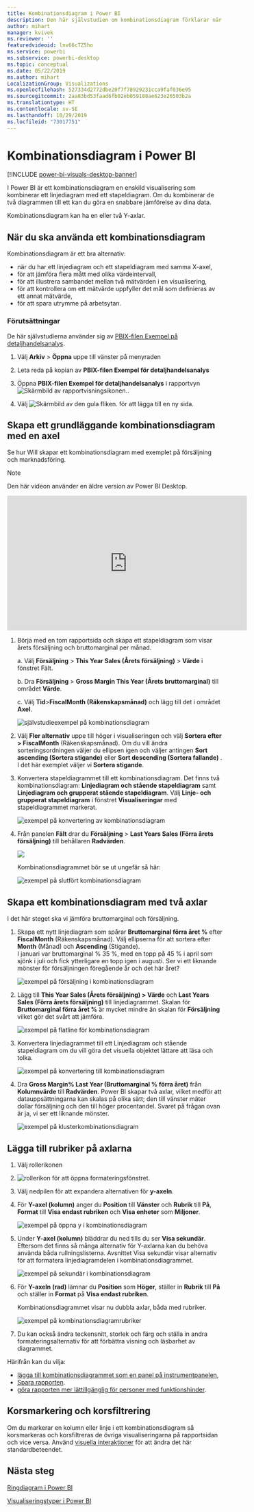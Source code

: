 ```yaml
---
title: Kombinationsdiagram i Power BI
description: Den här självstudien om kombinationsdiagram förklarar när du ska använda dem och hur du skapar dem i Power BI-tjänsten och Desktop.
author: mihart
manager: kvivek
ms.reviewer: ''
featuredvideoid: lnv66cTZ5ho
ms.service: powerbi
ms.subservice: powerbi-desktop
ms.topic: conceptual
ms.date: 05/22/2019
ms.author: mihart
LocalizationGroup: Visualizations
ms.openlocfilehash: 527334d2772dbe20f7f78929231cca9faf036e95
ms.sourcegitcommit: 2aa83bd53faad6fb02eb059188ae623e26503b2a
ms.translationtype: HT
ms.contentlocale: sv-SE
ms.lasthandoff: 10/29/2019
ms.locfileid: "73017751"
---
```

# <a name="combo-chart-in-power-bi"></a>Kombinationsdiagram i Power BI

[!INCLUDE [power-bi-visuals-desktop-banner](../includes/power-bi-visuals-desktop-banner.md)]

I Power BI är ett kombinationsdiagram en enskild visualisering som kombinerar ett linjediagram med ett stapeldiagram. Om du kombinerar de två diagrammen till ett kan du göra en snabbare jämförelse av dina data.

Kombinationsdiagram kan ha en eller två Y-axlar.

## <a name="when-to-use-a-combo-chart"></a>När du ska använda ett kombinationsdiagram
Kombinationsdiagram är ett bra alternativ:

* när du har ett linjediagram och ett stapeldiagram med samma X-axel,
* för att jämföra flera mått med olika värdeintervall,
* för att illustrera sambandet mellan två mätvärden i en visualisering,
* för att kontrollera om ett mätvärde uppfyller det mål som definieras av ett annat mätvärde,
* för att spara utrymme på arbetsytan.

### <a name="prerequisites"></a>Förutsättningar
De här självstudierna använder sig av [PBIX-filen Exempel på detaljhandelsanalys](http://download.microsoft.com/download/9/6/D/96DDC2FF-2568-491D-AAFA-AFDD6F763AE3/Retail%20Analysis%20Sample%20PBIX.pbix).

1. Välj **Arkiv** > **Öppna** uppe till vänster på menyraden
   
2. Leta reda på kopian av **PBIX-filen Exempel för detaljhandelsanalys**

1. Öppna **PBIX-filen Exempel för detaljhandelsanalys** i rapportvyn ![Skärmbild av rapportvisningsikonen.](media/power-bi-visualization-kpi/power-bi-report-view.png).

1. Välj ![Skärmbild av den gula fliken.](media/power-bi-visualization-kpi/power-bi-yellow-tab.png) för att lägga till en ny sida.



## <a name="create-a-basic-single-axis-combo-chart"></a>Skapa ett grundläggande kombinationsdiagram med en axel
Se hur Will skapar ett kombinationsdiagram med exemplet på försäljning och marknadsföring.
   > [!NOTE]
   > Den här videon använder en äldre version av Power BI Desktop.
   > 
   > 
<iframe width="560" height="315" src="https://www.youtube.com/embed/lnv66cTZ5ho?list=PL1N57mwBHtN0JFoKSR0n-tBkUJHeMP2cP" frameborder="0" allowfullscreen></iframe>  

<a name="create"></a>

1. Börja med en tom rapportsida och skapa ett stapeldiagram som visar årets försäljning och bruttomarginal per månad.

    a.  Välj **Försäljning** \> **This Year Sales (Årets försäljning)**  > **Värde** i fönstret Fält.

    b.  Dra **Försäljning** \> **Gross Margin This Year (Årets bruttomarginal)** till området **Värde**.

    c. Välj **Tid**\>**FiscalMonth (Räkenskapsmånad)** och lägg till det i området **Axel**.

    ![självstudieexempel på kombinationsdiagram](media/power-bi-visualization-combo-chart/combotutorial1new.png)
5. Välj **Fler alternativ** uppe till höger i visualiseringen och välj **Sortera efter > FiscalMonth** (Räkenskapsmånad). Om du vill ändra sorteringsordningen väljer du ellipsen igen och väljer antingen **Sort ascending (Sortera stigande)** eller **Sort descending (Sortera fallande)** . I det här exemplet väljer vi **Sortera stigande**.

6. Konvertera stapeldiagrammet till ett kombinationsdiagram. Det finns två kombinationsdiagram: **Linjediagram och stående stapeldiagram** samt **Linjediagram och grupperat stående stapeldiagram**. Välj **Linje- och grupperat stapeldiagram** i fönstret **Visualiseringar** med stapeldiagrammet markerat.

    ![exempel på konvertering av kombinationsdiagram](media/power-bi-visualization-combo-chart/converttocombo-new2.png)
7. Från panelen **Fält** drar du **Försäljning** \> **Last Years Sales (Förra årets försäljning)** till behållaren **Radvärden**.

   ![](media/power-bi-visualization-combo-chart/linevaluebucket.png)

   Kombinationsdiagrammet bör se ut ungefär så här:

   ![exempel på slutfört kombinationsdiagram](media/power-bi-visualization-combo-chart/combochartdone-new.png)

## <a name="create-a-combo-chart-with-two-axes"></a>Skapa ett kombinationsdiagram med två axlar
I det här steget ska vi jämföra bruttomarginal och försäljning.

1. Skapa ett nytt linjediagram som spårar **Bruttomarginal förra året %** efter **FiscalMonth** (Räkenskapsmånad). Välj ellipserna för att sortera efter **Month** (Månad) och **Ascending** (Stigande).  
I januari var bruttomarginal % 35 %, med en topp på 45 % i april som sjönk i juli och fick ytterligare en topp igen i augusti. Ser vi ett liknande mönster för försäljningen föregående år och det här året?

   ![exempel på försäljning i kombinationsdiagram](media/power-bi-visualization-combo-chart/combo1-new.png)
2. Lägg till **This Year Sales (Årets försäljning) > Värde** och **Last Years Sales (Förra årets försäljning)** till linjediagrammet. Skalan för **Bruttomarginal förra året %** är mycket mindre än skalan för **Försäljning** vilket gör det svårt att jämföra.      

   ![exempel på flatline för kombinationsdiagram](media/power-bi-visualization-combo-chart/flatline-new.png)
3. Konvertera linjediagrammet till ett Linjediagram och stående stapeldiagram om du vill göra det visuella objektet lättare att läsa och tolka.

   ![exempel på konvertering till kombinationsdiagram](media/power-bi-visualization-combo-chart/converttocombo-new.png)

4. Dra **Gross Margin% Last Year (Bruttomarginal % förra året)** från **Kolumnvärde** till **Radvärden**. Power BI skapar två axlar, vilket medför att datauppsättningarna kan skalas på olika sätt; den till vänster mäter dollar försäljning och den till höger procentandel. Svaret på frågan ovan är ja, vi ser ett liknande mönster.

   ![exempel på klusterkombinationsdiagram](media/power-bi-visualization-combo-chart/power-bi-clustered-combo.png)    

## <a name="add-titles-to-the-axes"></a>Lägga till rubriker på axlarna
1. Välj rollerikonen 
1. ![rollerikon](media/power-bi-visualization-combo-chart/power-bi-paintroller.png) för att öppna formateringsfönstret.
1. Välj nedpilen för att expandera alternativen för **y-axeln**.
1. För **Y-axel (kolumn)** anger du **Position** till **Vänster** och **Rubrik** till **På**,  **Format** till **Visa endast rubriken** och **Visa enheter** som **Miljoner**.

   ![exempel på öppna y i kombinationsdiagram](media/power-bi-visualization-combo-chart/power-bi-open-y.png)
4. Under **Y-axel (kolumn)** bläddrar du ned tills du ser **Visa sekundär**. Eftersom det finns så många alternativ för Y-axlarna kan du behöva använda båda rullningslisterna. Avsnittet Visa sekundär visar alternativ för att formatera linjediagramdelen i kombinationsdiagrammet.

   ![exempel på sekundär i kombinationsdiagram](media/power-bi-visualization-combo-chart/power-bi-secondary.png)
5. För **Y-axeln (rad)** lämnar du **Position** som **Höger**, ställer in **Rubrik** till **På** och ställer in **Format** på **Visa endast rubriken**.

   Kombinationsdiagrammet visar nu dubbla axlar, båda med rubriker.

   ![exempel på kombinationsdiagramrubriker](media/power-bi-visualization-combo-chart/power-bi-2-titles.png)

6. Du kan också ändra teckensnitt, storlek och färg och ställa in andra formateringsalternativ för att förbättra visning och läsbarhet av diagrammet.

Härifrån kan du vilja:

* [lägga till kombinationsdiagrammet som en panel på instrumentpanelen](../service-dashboard-tiles.md),
* [Spara rapporten](../service-report-save.md).
* [göra rapporten mer lättillgänglig för personer med funktionshinder](../desktop-accessibility.md).

## <a name="cross-highlighting-and-cross-filtering"></a>Korsmarkering och korsfiltrering

Om du markerar en kolumn eller linje i ett kombinationsdiagram så korsmarkeras och korsfiltreras de övriga visualiseringarna på rapportsidan och vice versa. Använd [visuella interaktioner](../service-reports-visual-interactions.md) för att ändra det här standardbeteendet.

## <a name="next-steps"></a>Nästa steg

[Ringdiagram i Power BI](power-bi-visualization-doughnut-charts.md)

[Visualiseringstyper i Power BI](power-bi-visualization-types-for-reports-and-q-and-a.md)
